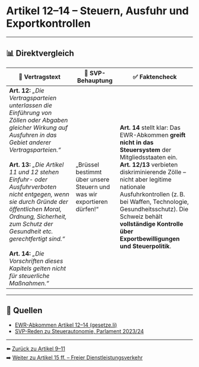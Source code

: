 # Artikel 12–14 – Steuern, Ausfuhr und Exportkontrollen

---

## 📊 Direktvergleich

| 📜 **Vertragstext** | 🧨 **SVP-Behauptung** | ✅ **Faktencheck** |
|---------------------|-----------------------|--------------------|
| **Art. 12:** _„Die Vertragsparteien unterlassen die Einführung von Zöllen oder Abgaben gleicher Wirkung auf Ausfuhren in das Gebiet anderer Vertragsparteien.“_ <br><br> **Art. 13:** _„Die Artikel 11 und 12 stehen Einfuhr- oder Ausfuhrverboten nicht entgegen, wenn sie durch Gründe der öffentlichen Moral, Ordnung, Sicherheit, zum Schutz der Gesundheit etc. gerechtfertigt sind.“_ <br><br> **Art. 14:** _„Die Vorschriften dieses Kapitels gelten nicht für steuerliche Maßnahmen.“_ | „Brüssel bestimmt über unsere Steuern und was wir exportieren dürfen!“ | **Art. 14** stellt klar: Das EWR-Abkommen **greift nicht in das Steuersystem** der Mitgliedsstaaten ein. <br> **Art. 12/13** verbieten diskriminierende Zölle – nicht aber legitime nationale Ausfuhrkontrollen (z. B. bei Waffen, Technologie, Gesundheitsschutz). Die Schweiz behält **vollständige Kontrolle über Exportbewilligungen und Steuerpolitik**. |

---

## 🔗 Quellen

- [EWR-Abkommen Artikel 12–14 (gesetze.li)](https://www.gesetze.li/konso/html/1992036#Art12)
- [SVP-Reden zu Steuerautonomie, Parlament 2023/24](https://www.svp.ch/…)

---

⬅️ [Zurück zu Artikel 9–11](artikel_009_011.md)  
➡️ [Weiter zu Artikel 15 ff. – Freier Dienstleistungsverkehr](artikel_015_017.md)
